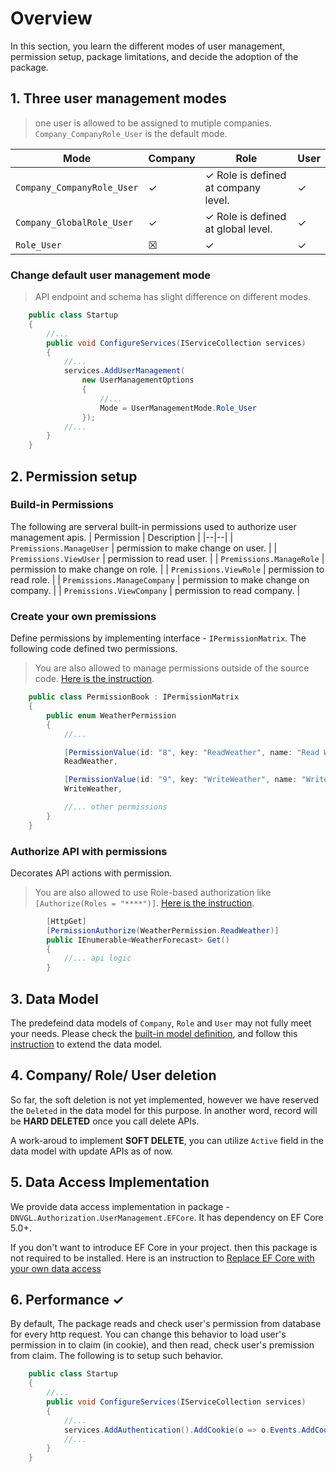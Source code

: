 # Overview
In this section, you learn the different modes of user management, permission setup, package limitations, and decide the adoption of the package. 

## 1. Three user management modes
> one user is allowed to be assigned to mutiple companies. `Company_CompanyRole_User` is the default mode.

| Mode | Company | Role | User
|--|--|--|--|
| `Company_CompanyRole_User`| &check; | &check; Role is defined at company level. | &check; |
| `Company_GlobalRole_User`| &check; | &check; Role is defined at global level. | &check; |
| `Role_User`| &#9746; | &check; | &check; |

### Change default user management mode
> API endpoint and schema has slight difference on different modes.

```cs
    public class Startup
    {
        //...
        public void ConfigureServices(IServiceCollection services)
        {
            //...
            services.AddUserManagement(
                new UserManagementOptions
                {
                    //...
                    Mode = UserManagementMode.Role_User
                });
            //...
        }
    }
```

## 2. Permission setup
### Build-in Permissions
The following are serveral built-in permissions used to authorize user management apis.
| Permission | Description |
|--|--|
| `Premissions.ManageUser` | permission to make change on user. |
| `Premissions.ViewUser` | permission to read user. |
| `Premissions.ManageRole` | permission to make change on role. |
| `Premissions.ViewRole` | permission to read role. |
| `Premissions.ManageCompany` | permission to make change on company. |
| `Premissions.ViewCompany` | permission to read company. |

### Create your own premissions
Define permissions by implementing interface - `IPermissionMatrix`. The following code defined two permissions.
> You are also allowed to manage permissions outside of the source code. [Here is the instruction](/permissionStore).
```cs
    public class PermissionBook : IPermissionMatrix
    {
        public enum WeatherPermission
        {
            //...

            [PermissionValue(id: "8", key: "ReadWeather", name: "Read Weather", group: "Weather", description: "ReadWeather")]
            ReadWeather,

            [PermissionValue(id: "9", key: "WriteWeather", name: "Write Weather", group: "Weather", description: "WriteWeather")]
            WriteWeather,

            //... other permissions
        }
    }
```

### Authorize API with permissions
Decorates API actions with permission.
>  You are also allowed to use Role-based authorization like `[Authorize(Roles = "****")]`. [Here is the instruction](/authorize).
```cs
        [HttpGet]
        [PermissionAuthorize(WeatherPermission.ReadWeather)]
        public IEnumerable<WeatherForecast> Get()
        {
            //... api logic
        }
```

## 3. Data Model
The predefeind data models of `Company`, `Role` and `User` may not fully meet your needs. Please check the [built-in model definition](/dataModel), and follow this [instruction](/customModel) to extend the data model.

## 4. Company/ Role/ User deletion
So far, the soft deletion is not yet implemented, however we have reserved the `Deleted` in the data model for this purpose. In another word, record will be **HARD DELETED** once you call delete APIs. 

A work-aroud to implement **SOFT DELETE**, you can utilize `Active` field in the data model with update APIs as of now.

## 5. Data Access Implementation
We provide data access implementation in package - `DNVGL.Authorization.UserManagement.EFCore`. It has dependency on EF Core 5.0+. 

If you don't want to introduce EF Core in your project. then this package is not required to be installed. Here is an instruction to [Replace EF Core with your own data access](/dataAccess)

## 6. Performance &check;
By default, The package reads and check user's permission from database for every http request. You can change this behavior to load user's permission in to claim (in cookie), and then read, check user's premission from claim. The following is to setup such behavior.
```cs
    public class Startup
    {
        //...
        public void ConfigureServices(IServiceCollection services)
        {
            //...
            services.AddAuthentication().AddCookie(o => o.Events.AddCookieValidateHandler(services));
            //...
        }
    }
```